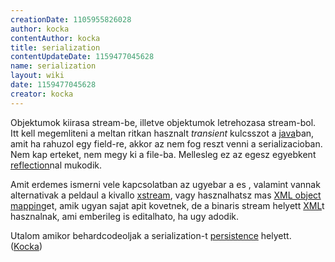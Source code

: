 ```yaml
---
creationDate: 1105955826028 
author: kocka 
contentAuthor: kocka 
title: serialization 
contentUpdateDate: 1159477045628 
name: serialization 
layout: wiki 
date: 1159477045628 
creator: kocka 
---
```

Objektumok kiirasa stream-be, illetve objektumok letrehozasa stream-bol. Itt kell megemliteni a meltan ritkan hasznalt _transient_ kulcsszot a [java](java.html)ban, amit ha rahuzol egy field-re, akkor az nem fog reszt venni a serializacioban. Nem kap erteket, nem megy ki a file-ba. Mellesleg ez az egesz egyebkent [reflection](reflection.html)nal mukodik.

Amit erdemes ismerni vele kapcsolatban az ugyebar a  es , valamint vannak alternativak a peldaul a kivallo [xstream](xstream.html), vagy hasznalhatsz mas [XML object mapping](XML%20object%20mapping.html)et, amik ugyan sajat apit kovetnek, de a binaris stream helyett [XML](XML.html)t hasznalnak, ami emberileg is editalhato, ha ugy adodik.

Utalom amikor behardcodeoljak a serialization-t [persistence](persistence.html) helyett. ([Kocka](kocka.html))


